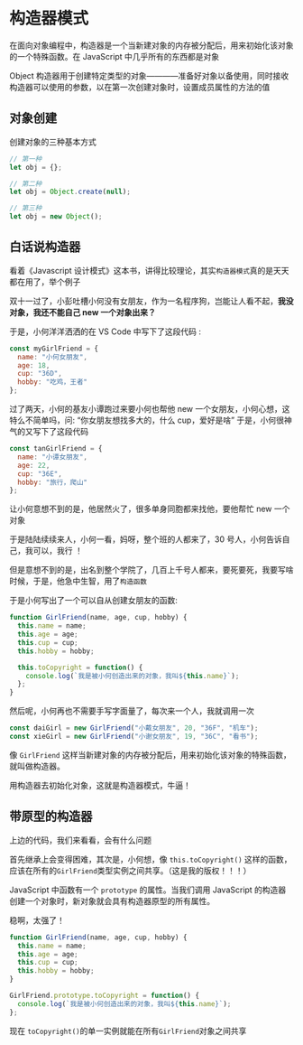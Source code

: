 # 构造器模式

在面向对象编程中，构造器是一个当新建对象的内存被分配后，用来初始化该对象的一个特殊函数。在 JavaScript 中几乎所有的东西都是对象

Object 构造器用于创建特定类型的对象————准备好对象以备使用，同时接收构造器可以使用的参数，以在第一次创建对象时，设置成员属性的方法的值

## 对象创建

创建对象的三种基本方式

```javascript
// 第一种
let obj = {};

// 第二种
let obj = Object.create(null);

// 第三种
let obj = new Object();
```

## 白话说构造器

看着《Javascript 设计模式》这本书，讲得比较理论，其实`构造器模式`真的是天天都在用了，举个例子

双十一过了，小彭吐槽小何没有女朋友，作为一名程序狗，岂能让人看不起，**我没对象，我还不能自己 new 一个对象出来？**

于是，小何洋洋洒洒的在 VS Code 中写下了这段代码 :

```js
const myGirlFriend = {
  name: "小何女朋友",
  age: 18,
  cup: "36D",
  hobby: "吃鸡，王者"
};
```

过了两天，小何的基友小谭跑过来要小何也帮他 new 一个女朋友，小何心想，这特么不简单吗，问: “你女朋友想找多大的，什么 cup，爱好是啥”
于是，小何很神气的又写下了这段代码

```js
const tanGirlFriend = {
  name: "小谭女朋友",
  age: 22,
  cup: "36E",
  hobby: "旅行，爬山"
};
```

让小何意想不到的是，他居然火了，很多单身同胞都来找他，要他帮忙 new 一个对象

<!-- 放一个卧槽无情的表情包 -->

于是陆陆续续来人，小何一看，妈呀，整个班的人都来了，30 号人，小何告诉自己，我可以，我行 ！

但是意想不到的是，出名到整个学院了，几百上千号人都来，要死要死，我要写啥时候，于是，他急中生智，用了`构造函数`

于是小何写出了一个可以自从创建女朋友的函数:

```js
function GirlFriend(name, age, cup, hobby) {
  this.name = name;
  this.age = age;
  this.cup = cup;
  this.hobby = hobby;

  this.toCopyright = function() {
    console.log(`我是被小何创造出来的对象，我叫${this.name}`);
  };
}
```

然后呢，小何再也不需要手写字面量了，每次来一个人，我就调用一次

```js
const daiGirl = new GirlFriend("小戴女朋友", 20, "36F", "机车");
const xieGirl = new GirlFriend("小谢女朋友", 19, "36C", "看书");
```

像 `GirlFriend` 这样当新建对象的内存被分配后，用来初始化该对象的特殊函数，就叫做构造器。

用构造器去初始化对象，这就是构造器模式，牛逼！

## 带原型的构造器

上边的代码，我们来看看，会有什么问题

首先继承上会变得困难，其次是，小何想，像 `this.toCopyright()` 这样的函数，应该在所有的`GirlFriend`类型实例之间共享。（这是我的版权！！！）

JavaScript 中函数有一个 `prototype` 的属性。当我们调用 JavaScript 的构造器创建一个对象时，新对象就会具有构造器原型的所有属性。

稳啊，太强了！

```js
function GirlFriend(name, age, cup, hobby) {
  this.name = name;
  this.age = age;
  this.cup = cup;
  this.hobby = hobby;
}

GirlFriend.prototype.toCopyright = function() {
  console.log(`我是被小何创造出来的对象，我叫${this.name}`);
};
```

现在 `toCopyright()`的单一实例就能在所有`GirlFriend`对象之间共享
